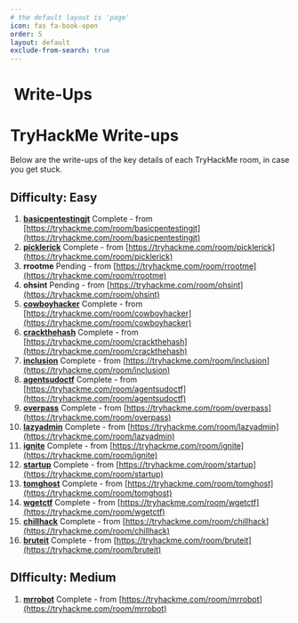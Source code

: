 ```yaml
---
# the default layout is 'page'
icon: fas fa-book-open
order: 5
layout: default
exclude-from-search: true
---
```


<h1><i class="fas fa-book-open"></i>&nbsp;Write-Ups</h1>

# TryHackMe Write-ups

Below are the write-ups of the key details of each TryHackMe room, in case you get stuck.

## Difficulty: Easy

1. **[basicpentestingjt](thm/basicpentestingjt/index.html)** <span class="badge bg-success">Complete</span> - from [https://tryhackme.com/room/basicpentestingjt](https://tryhackme.com/room/basicpentestingjt)
1. **[picklerick](thm/picklerick/index.html)** <span class="badge bg-success">Complete</span> - from [https://tryhackme.com/room/picklerick](https://tryhackme.com/room/picklerick)
1. **rrootme** <span class="badge bg-info text-dark">Pending</span> - from [https://tryhackme.com/room/rrootme](https://tryhackme.com/room/rrootme)
1. **ohsint** <span class="badge bg-info text-dark">Pending</span> - from [https://tryhackme.com/room/ohsint](https://tryhackme.com/room/ohsint)
1. **[cowboyhacker](thm/cowboyhacker/index.html)** <span class="badge bg-success">Complete</span> - from [https://tryhackme.com/room/cowboyhacker](https://tryhackme.com/room/cowboyhacker)
1. **[crackthehash](thm/crackthehash/index.html)** <span class="badge bg-success">Complete</span> - from [https://tryhackme.com/room/crackthehash](https://tryhackme.com/room/crackthehash)
1. **[inclusion](thm/inclusion/index.html)** <span class="badge bg-success">Complete</span> - from [https://tryhackme.com/room/inclusion](https://tryhackme.com/room/inclusion)
1. **[agentsudoctf](thm/agentsudoctf/index.html)** <span class="badge bg-success">Complete</span> - from [https://tryhackme.com/room/agentsudoctf](https://tryhackme.com/room/agentsudoctf)
1. **[overpass](thm/overpass/index.html)** <span class="badge bg-success">Complete</span> - from [https://tryhackme.com/room/overpass](https://tryhackme.com/room/overpass)
1. **[lazyadmin](thm/lazyadmin/index.html)** <span class="badge bg-success">Complete</span> - from [https://tryhackme.com/room/lazyadmin](https://tryhackme.com/room/lazyadmin)
1. **[ignite](thm/ignite/index.html)** <span class="badge bg-success">Complete</span> - from [https://tryhackme.com/room/ignite](https://tryhackme.com/room/ignite)
1. **[startup](thm/startup/index.html)** <span class="badge bg-success">Complete</span> - from [https://tryhackme.com/room/startup](https://tryhackme.com/room/startup)
1. **[tomghost](thm/tomghost/index.html)** <span class="badge bg-success">Complete</span> - from [https://tryhackme.com/room/tomghost](https://tryhackme.com/room/tomghost)
1. **[wgetctf](thm/wgetctf/index.html)** <span class="badge bg-success">Complete</span> - from [https://tryhackme.com/room/wgetctf](https://tryhackme.com/room/wgetctf)
1. **[chillhack](thm/chillhack/index.html)** <span class="badge bg-success">Complete</span> - from [https://tryhackme.com/room/chillhack](https://tryhackme.com/room/chillhack)
1. **[bruteit](thm/bruteit/index.html)** <span class="badge bg-success">Complete</span> - from [https://tryhackme.com/room/bruteit](https://tryhackme.com/room/bruteit)

## DIfficulty: Medium

1. **[mrrobot](thm/mrrobot/index.html)** <span class="badge bg-success">Complete</span> - from [https://tryhackme.com/room/mrrobot](https://tryhackme.com/room/mrrobot)